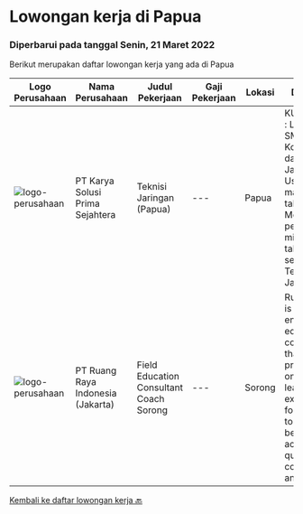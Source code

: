 
  # Lowongan kerja di Papua

  ### Diperbarui pada tanggal Senin, 21 Maret 2022

  Berikut merupakan daftar lowongan kerja yang ada di Papua

  |Logo Perusahaan | Nama Perusahaan | Judul Pekerjaan | Gaji Pekerjaan | Lokasi | Deskripsi | Tanggal diunggah | Pranala |
  | -------------- | --------------- | --------------- | --------- | --------- | -------------- | ------- | ----------- |
  |![logo-perusahaan](https://image-service-cdn.seek.com.au/bb0f2c313297f2db3d497466b95d7da85644edc0/ee4dce1061f3f616224767ad58cb2fc751b8d2dc)|PT Karya Solusi Prima Sejahtera|Teknisi Jaringan (Papua)|---|Papua|KUALIFIKASI : Lulusan SMK Teknik Komputer dan Jaringan Usia maksimal 26 tahun Memiliki pengalaman minimal 1 tahun sebagai Teknisi Jaringan...|Rabu, 16 Maret 2022|https://www.jobstreet.co.id/id/job/teknisi-jaringan-papua-3811100?token=0~e6afa16c-a5f2-4906-a883-5f80f06c91d9&sectionRank=1&jobId=jobstreet-id-job-3811100|
|![logo-perusahaan](https://image-service-cdn.seek.com.au/7eee59ea5934120f389dd02961ddcb6b62946481/ee4dce1061f3f616224767ad58cb2fc751b8d2dc)|PT Ruang Raya Indonesia (Jakarta)|Field Education Consultant Coach Sorong|---|Sorong|Ruangguru is a tech-enabled education company that provides a one-stop learning experience for students to have better access to quality content and...|Kamis, 10 Maret 2022|https://www.jobstreet.co.id/id/job/field-education-consultant-coach-sorong-1030728130?token=0~e6afa16c-a5f2-4906-a883-5f80f06c91d9&sectionRank=2&jobId=jobstreet-id-job-1030728130|


  [Kembali ke daftar lowongan kerja 🔙](../README.md#daftar-lowongan-kerja)
  